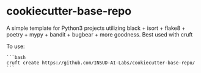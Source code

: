 #  cookiecutter-base-repo


A simple template for Python3 projects utilizing black + isort + flake8 + poetry + mypy + bandit + bugbear + more goodness. Best used with cruft

To use:
    
    ```bash
    cruft create https://github.com/INSUD-AI-Labs/cookiecutter-base-repo/
    ```